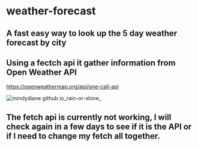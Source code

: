 # weather-forecast

## A fast easy way to look up the 5 day weather forecast by city

## Using a fectch api it gather information from Open Weather API
https://openweathermap.org/api/one-call-api

![mindydiane github io_rain-or-shine_](https://user-images.githubusercontent.com/80286982/137658421-11c52df9-675e-4eb0-89fa-c52dc3fc1eb5.png)
## The fetch api is currently not working, I will check again in a few days to see if it is the API or if I need to change my fetch all together.
